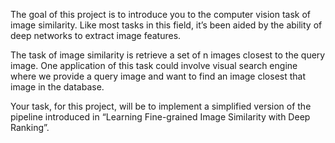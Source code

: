 The goal of this project is to introduce you to the computer vision task of image similarity. Like
most tasks in this field, it’s been aided by the ability of deep networks to extract image features.

The task of image similarity is retrieve a set of n images closest to the query image. One
application of this task could involve visual search engine where we provide a query image and
want to find an image closest that image in the database.

Your task, for this project, will be to implement a simplified version of the pipeline introduced in
“Learning Fine-grained Image Similarity with Deep Ranking”.
